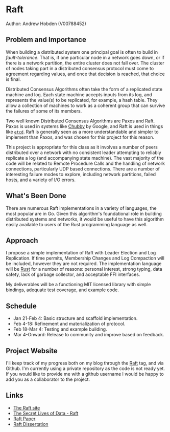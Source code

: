 # Raft #

Author: Andrew Hobden (V00788452)

## Problem and Importance ##

When building a distributed system one principal goal is often to build in *fault-tolerance*. That is, if one particular node in a network goes down, or if there is a network partition, the entire cluster does not fall over. The cluster of nodes taking part in a distributed consensus protocol must come to agreement regarding values, and once that decision is reached, that choice is final.

Distributed Consensus Algorithms often take the form of a replicated state machine and log. Each state machine accepts inputs from its log, and represents the value(s) to be replicated, for example, a hash table. They allow a collection of machines to work as a coherent group that can survive the failures of some of its members.

Two well known Distributed Consensus Algorithms are Paxos and Raft. Paxos is used in systems like [Chubby](http://research.google.com/archive/chubby.html) by Google, and Raft is used in things like [`etcd`](https://github.com/coreos/etcd/tree/master/raft). Raft is generally seen as a more understandable and simpler to implement than Paxos, and was chosen for this project for this reason.

This project is appropriate for this class as it involves a number of peers distributed over a network with no consistent leader attempting to reliably replicate a log (and accompanying state machine). The vast majority of the code will be related to Remote Procedure Calls and the handling of network connections, particularly UDP based connections. There are a number of interesting failure modes to explore, including network partitions, failed hosts, and a variety of I/O errors.

## What's Been Done ##

There are numerous Raft implementations in a variety of languages, the most popular are in Go. Given this algorithm's foundational role in building distributed systems and  networks, it would be useful to have this algorithm easily available to users of the Rust programming language as well.

## Approach ##

I propose a simple implementation of Raft with Leader Election and Log Replication. If time permits, Membership Changes and Log Compaction will be included, however they are not required. The implementation language will be [Rust](http://rust-lang.org/) for a number of reasons: personal interest, strong typing, data safety, lack of garbage collector, and acceptable FFI interfaces.

My deliverables will be a functioning MIT licensed library with simple bindings, adequate test coverage, and example code.

## Schedule ##

* Jan 21-Feb 4: Basic structure and scaffold implementation.
* Feb 4-18: Refinement and materialization of protocol.
* Feb 18-Mar 4: Testing and example building.
* Mar 4-Onward: Release to community and improve based on feedback.

## Project Website ##

I'll keep track of my progress both on my blog through the [Raft](http://www.hoverbear.org/tag/raft/) tag, and via Github. I'm currently using a private repository as the code is not ready yet. If you would like to provide me with a github username I would be happy to add you as a collaborator to the project.

## Links ##

* [The Raft site](https://raftconsensus.github.io/)
* [The Secret Lives of Data - Raft](http://thesecretlivesofdata.com/raft/)
* [Raft Paper](http://ramcloud.stanford.edu/raft.pdf)
* [Raft Dissertation](https://github.com/ongardie/dissertation#readme)
